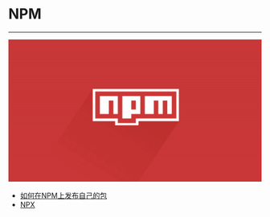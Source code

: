 # NPM

---

![NPM](./images/title.jpg)

- [如何在NPM上发布自己的包](/repository/Tools/NPM/docs/如何在NPM上发布自己的包.md#如何在NPM上发布自己的包)
- [NPX](/repository/Tools/NPM/docs/NPX.md#NPX)